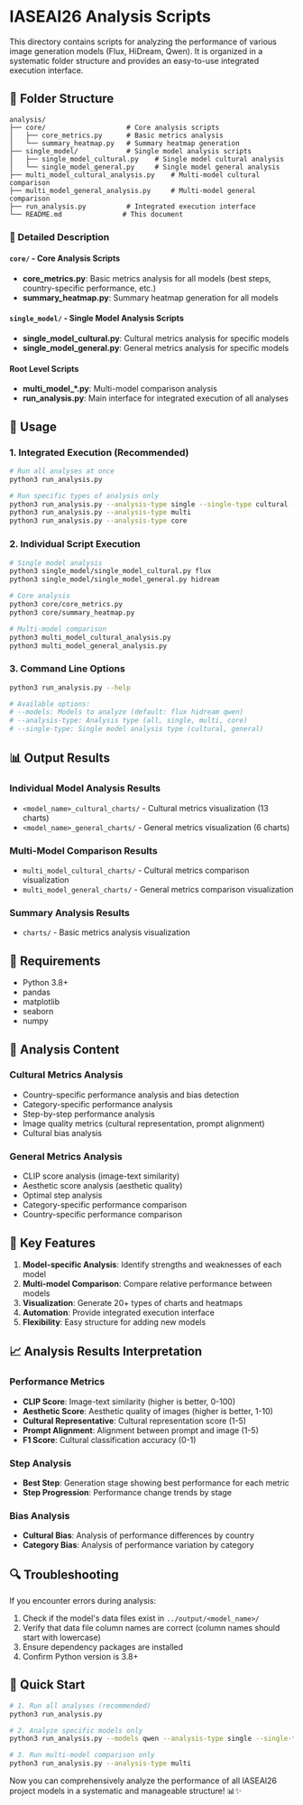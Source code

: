 # IASEAI26 Analysis Scripts

This directory contains scripts for analyzing the performance of various image generation models (Flux, HiDream, Qwen). It is organized in a systematic folder structure and provides an easy-to-use integrated execution interface.

## 📁 Folder Structure

```
analysis/
├── core/                    # Core analysis scripts
│   ├── core_metrics.py      # Basic metrics analysis
│   └── summary_heatmap.py   # Summary heatmap generation
├── single_model/            # Single model analysis scripts
│   ├── single_model_cultural.py    # Single model cultural analysis
│   └── single_model_general.py     # Single model general analysis
├── multi_model_cultural_analysis.py    # Multi-model cultural comparison
├── multi_model_general_analysis.py     # Multi-model general comparison
├── run_analysis.py          # Integrated execution interface
└── README.md               # This document
```

### 📂 Detailed Description

#### `core/` - Core Analysis Scripts
- **core_metrics.py**: Basic metrics analysis for all models (best steps, country-specific performance, etc.)
- **summary_heatmap.py**: Summary heatmap generation for all models

#### `single_model/` - Single Model Analysis Scripts
- **single_model_cultural.py**: Cultural metrics analysis for specific models
- **single_model_general.py**: General metrics analysis for specific models

#### Root Level Scripts
- **multi_model_*.py**: Multi-model comparison analysis
- **run_analysis.py**: Main interface for integrated execution of all analyses

## 🚀 Usage

### 1. Integrated Execution (Recommended)

```bash
# Run all analyses at once
python3 run_analysis.py

# Run specific types of analysis only
python3 run_analysis.py --analysis-type single --single-type cultural --models flux qwen
python3 run_analysis.py --analysis-type multi
python3 run_analysis.py --analysis-type core
```

### 2. Individual Script Execution

```bash
# Single model analysis
python3 single_model/single_model_cultural.py flux
python3 single_model/single_model_general.py hidream

# Core analysis
python3 core/core_metrics.py
python3 core/summary_heatmap.py

# Multi-model comparison
python3 multi_model_cultural_analysis.py
python3 multi_model_general_analysis.py
```

### 3. Command Line Options

```bash
python3 run_analysis.py --help

# Available options:
# --models: Models to analyze (default: flux hidream qwen)
# --analysis-type: Analysis type (all, single, multi, core)
# --single-type: Single model analysis type (cultural, general)
```

## 📊 Output Results

### Individual Model Analysis Results
- `<model_name>_cultural_charts/` - Cultural metrics visualization (13 charts)
- `<model_name>_general_charts/` - General metrics visualization (6 charts)

### Multi-Model Comparison Results
- `multi_model_cultural_charts/` - Cultural metrics comparison visualization
- `multi_model_general_charts/` - General metrics comparison visualization

### Summary Analysis Results
- `charts/` - Basic metrics analysis visualization

## 🔧 Requirements

- Python 3.8+
- pandas
- matplotlib
- seaborn
- numpy

## 📝 Analysis Content

### Cultural Metrics Analysis
- Country-specific performance analysis and bias detection
- Category-specific performance analysis
- Step-by-step performance analysis
- Image quality metrics (cultural representation, prompt alignment)
- Cultural bias analysis

### General Metrics Analysis
- CLIP score analysis (image-text similarity)
- Aesthetic score analysis (aesthetic quality)
- Optimal step analysis
- Category-specific performance comparison
- Country-specific performance comparison

## 🎯 Key Features

1. **Model-specific Analysis**: Identify strengths and weaknesses of each model
2. **Multi-model Comparison**: Compare relative performance between models
3. **Visualization**: Generate 20+ types of charts and heatmaps
4. **Automation**: Provide integrated execution interface
5. **Flexibility**: Easy structure for adding new models

## 📈 Analysis Results Interpretation

### Performance Metrics
- **CLIP Score**: Image-text similarity (higher is better, 0-100)
- **Aesthetic Score**: Aesthetic quality of images (higher is better, 1-10)
- **Cultural Representative**: Cultural representation score (1-5)
- **Prompt Alignment**: Alignment between prompt and image (1-5)
- **F1 Score**: Cultural classification accuracy (0-1)

### Step Analysis
- **Best Step**: Generation stage showing best performance for each metric
- **Step Progression**: Performance change trends by stage

### Bias Analysis
- **Cultural Bias**: Analysis of performance differences by country
- **Category Bias**: Analysis of performance variation by category

## 🔍 Troubleshooting

If you encounter errors during analysis:
1. Check if the model's data files exist in `../output/<model_name>/`
2. Verify that data file column names are correct (column names should start with lowercase)
3. Ensure dependency packages are installed
4. Confirm Python version is 3.8+

## 🎉 Quick Start

```bash
# 1. Run all analyses (recommended)
python3 run_analysis.py

# 2. Analyze specific models only
python3 run_analysis.py --models qwen --analysis-type single --single-type cultural

# 3. Run multi-model comparison only
python3 run_analysis.py --analysis-type multi
```

Now you can comprehensively analyze the performance of all IASEAI26 project models in a systematic and manageable structure! 📊✨
